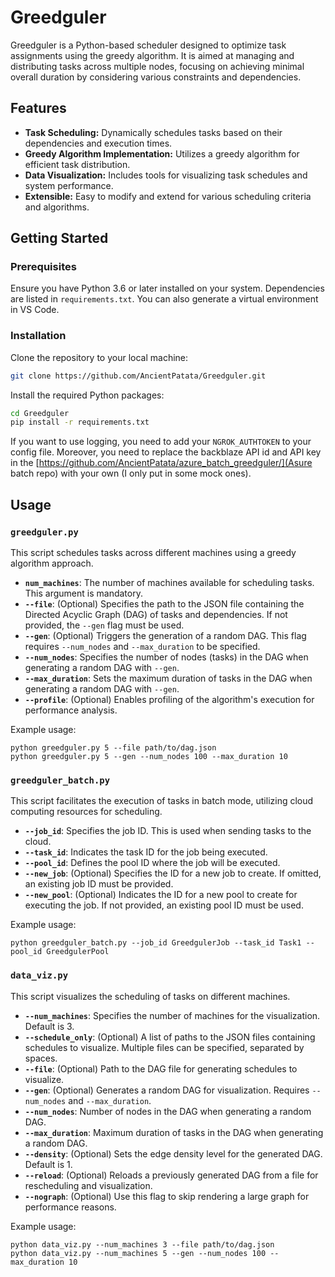 # Greedguler

Greedguler is a Python-based scheduler designed to optimize task assignments using the greedy algorithm. It is aimed at managing and distributing tasks across multiple nodes, focusing on achieving minimal overall duration by considering various constraints and dependencies.

## Features

- **Task Scheduling:** Dynamically schedules tasks based on their dependencies and execution times.
- **Greedy Algorithm Implementation:** Utilizes a greedy algorithm for efficient task distribution.
- **Data Visualization:** Includes tools for visualizing task schedules and system performance.
- **Extensible:** Easy to modify and extend for various scheduling criteria and algorithms.

## Getting Started

### Prerequisites

Ensure you have Python 3.6 or later installed on your system. Dependencies are listed in `requirements.txt`. You can also generate a virtual environment in VS Code.

### Installation

Clone the repository to your local machine:

```bash
git clone https://github.com/AncientPatata/Greedguler.git
```

Install the required Python packages:

```bash
cd Greedguler
pip install -r requirements.txt
```

If you want to use logging, you need to add your `NGROK_AUTHTOKEN` to your config file.
Moreover, you need to replace the backblaze API id and API key in the [https://github.com/AncientPatata/azure_batch_greedguler/](Asure batch repo) with your own (I only put in some mock ones).

## Usage

### `greedguler.py`

This script schedules tasks across different machines using a greedy algorithm approach.

- **`num_machines`**: The number of machines available for scheduling tasks. This argument is mandatory.
- **`--file`**: (Optional) Specifies the path to the JSON file containing the Directed Acyclic Graph (DAG) of tasks and dependencies. If not provided, the `--gen` flag must be used.
- **`--gen`**: (Optional) Triggers the generation of a random DAG. This flag requires `--num_nodes` and `--max_duration` to be specified.
- **`--num_nodes`**: Specifies the number of nodes (tasks) in the DAG when generating a random DAG with `--gen`.
- **`--max_duration`**: Sets the maximum duration of tasks in the DAG when generating a random DAG with `--gen`.
- **`--profile`**: (Optional) Enables profiling of the algorithm's execution for performance analysis.

Example usage:

```shell
python greedguler.py 5 --file path/to/dag.json
python greedguler.py 5 --gen --num_nodes 100 --max_duration 10
```

### `greedguler_batch.py`

This script facilitates the execution of tasks in batch mode, utilizing cloud computing resources for scheduling.

- **`--job_id`**: Specifies the job ID. This is used when sending tasks to the cloud.
- **`--task_id`**: Indicates the task ID for the job being executed.
- **`--pool_id`**: Defines the pool ID where the job will be executed.
- **`--new_job`**: (Optional) Specifies the ID for a new job to create. If omitted, an existing job ID must be provided.
- **`--new_pool`**: (Optional) Indicates the ID for a new pool to create for executing the job. If not provided, an existing pool ID must be used.

Example usage:

```shell
python greedguler_batch.py --job_id GreedgulerJob --task_id Task1 --pool_id GreedgulerPool
```

### `data_viz.py`

This script visualizes the scheduling of tasks on different machines.

- **`--num_machines`**: Specifies the number of machines for the visualization. Default is 3.
- **`--schedule_only`**: (Optional) A list of paths to the JSON files containing schedules to visualize. Multiple files can be specified, separated by spaces.
- **`--file`**: (Optional) Path to the DAG file for generating schedules to visualize.
- **`--gen`**: (Optional) Generates a random DAG for visualization. Requires `--num_nodes` and `--max_duration`.
- **`--num_nodes`**: Number of nodes in the DAG when generating a random DAG.
- **`--max_duration`**: Maximum duration of tasks in the DAG when generating a random DAG.
- **`--density`**: (Optional) Sets the edge density level for the generated DAG. Default is 1.
- **`--reload`**: (Optional) Reloads a previously generated DAG from a file for rescheduling and visualization.
- **`--nograph`**: (Optional) Use this flag to skip rendering a large graph for performance reasons.

Example usage:

```shell
python data_viz.py --num_machines 3 --file path/to/dag.json
python data_viz.py --num_machines 5 --gen --num_nodes 100 --max_duration 10
```
